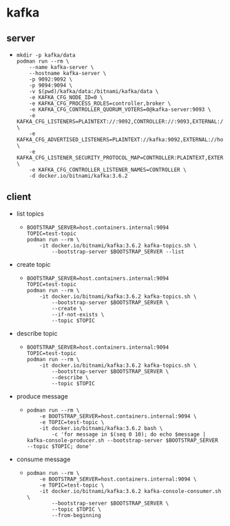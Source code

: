 # kafka

## server

* ```shell
  mkdir -p kafka/data
  podman run --rm \
      --name kafka-server \
      --hostname kafka-server \
      -p 9092:9092 \
      -p 9094:9094 \
      -v $(pwd)/kafka/data:/bitnami/kafka/data \
      -e KAFKA_CFG_NODE_ID=0 \
      -e KAFKA_CFG_PROCESS_ROLES=controller,broker \
      -e KAFKA_CFG_CONTROLLER_QUORUM_VOTERS=0@kafka-server:9093 \
      -e KAFKA_CFG_LISTENERS=PLAINTEXT://:9092,CONTROLLER://:9093,EXTERNAL://:9094 \
      -e KAFKA_CFG_ADVERTISED_LISTENERS=PLAINTEXT://kafka:9092,EXTERNAL://host.containers.internal:9094 \
      -e KAFKA_CFG_LISTENER_SECURITY_PROTOCOL_MAP=CONTROLLER:PLAINTEXT,EXTERNAL:PLAINTEXT,PLAINTEXT:PLAINTEXT \
      -e KAFKA_CFG_CONTROLLER_LISTENER_NAMES=CONTROLLER \
      -d docker.io/bitnami/kafka:3.6.2
  ```

## client

* list topics
    + ```shell
      BOOTSTRAP_SERVER=host.containers.internal:9094
      TOPIC=test-topic
      podman run --rm \
          -it docker.io/bitnami/kafka:3.6.2 kafka-topics.sh \
              --bootstrap-server $BOOTSTRAP_SERVER --list
      ```
* create topic
    + ```shell
      BOOTSTRAP_SERVER=host.containers.internal:9094
      TOPIC=test-topic
      podman run --rm \
          -it docker.io/bitnami/kafka:3.6.2 kafka-topics.sh \
              --bootstrap-server $BOOTSTRAP_SERVER \
              --create \
              --if-not-exists \
              --topic $TOPIC
      ```
* describe topic
    + ```shell
      BOOTSTRAP_SERVER=host.containers.internal:9094
      TOPIC=test-topic
      podman run --rm \
          -it docker.io/bitnami/kafka:3.6.2 kafka-topics.sh \
              --bootstrap-server $BOOTSTRAP_SERVER \
              --describe \
              --topic $TOPIC
      ```
* produce message
    + ```shell
      podman run --rm \
          -e BOOTSTRAP_SERVER=host.containers.internal:9094 \
          -e TOPIC=test-topic \
          -it docker.io/bitnami/kafka:3.6.2 bash \
              -c 'for message in $(seq 0 10); do echo $message | kafka-console-producer.sh --bootstrap-server $BOOTSTRAP_SERVER --topic $TOPIC; done'
      ```
* consume message
    + ```shell
      podman run --rm \
          -e BOOTSTRAP_SERVER=host.containers.internal:9094 \
          -e TOPIC=test-topic \
          -it docker.io/bitnami/kafka:3.6.2 kafka-console-consumer.sh \
              --bootstrap-server $BOOTSTRAP_SERVER \
              --topic $TOPIC \
              --from-beginning
      ```
